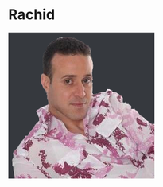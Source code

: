 # Rachid

![alt text](https://github.com/Pocket-titan/Rachid/blob/master/images/rachid.png "rachid")
